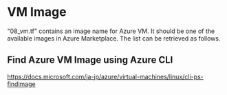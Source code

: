 # VM Image

"08_vm.tf" contains an image name for Azure VM. It should be one of the available images
in Azure Marketplace. The list can be retrieved as follows.

## Find Azure VM Image using Azure CLI

https://docs.microsoft.com/ja-jp/azure/virtual-machines/linux/cli-ps-findimage

